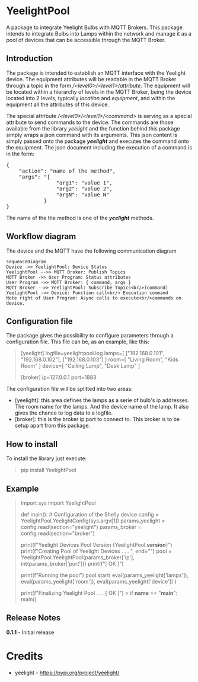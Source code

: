 # YeelightPool
A package to integrate Yeelight Bulbs with MQTT Brokers. This package intends to integrate Bulbs into Lamps within the network and manage it as a pool of devices that can be accessible through the MQTT Broker.

## Introduction
The package is intended to establish an MQTT interface with the Yeelight device. The equipment attributes will be readable in the MQTT Broker through a topic in the form _/\<level0>/\<level1>/attribute_. The equipment will be located within a hierarchy of levels in the MQTT Broker, being the device located into 2 levels, typically _location_ and _equipment_, and within the equipment all the attributes of this device.

The special attribute _/\<level0>/\<level1>/\<command>_ is serving as a special attribute to send commands to the device. The commands are those available from the library _yeelight_ and the function behind this package simply wraps a json command with its arguments. This json content is simply passed onto the package ___yeelight___ and executes the command onto the equipment. The json document including the execution of a command is in the form:
<pre>
{
	"action": "name of the method",
	"args": "{
				"arg1": "value 1",
				"arg2": "value 2",
				"argN": "value N"
			}
}
</pre>

The name of the the method is one of the ___yeelight___ methods. 

## Workflow diagram
The device and the MQTT have the following communication diagram
```mermaid
sequenceDiagram
Device ->> YeelightPool: Device Status
YeelightPool -->> MQTT Broker: Publish Topics
MQTT Broker ->> User Program: Status attributes 
User Program ->> MQTT Broker: { command, args }
MQTT Broker -->> YeelightPool: Subscribe Topics<br/>(command)
YeelightPool ->> Device: Function call<br/> Execution command
Note right of User Program: Async calls to execute<br/>commands on device.
```
## Configuration file
The package gives the possibility to configure parameters through a configuration file. This file can be, as an example, like this:
>[yeelight]
>logfile=yeelightpool.log
>lamps=[ ["192.168.0.101", "192.168.0.102"], ["192.168.0.103"] ]
>room=[ "Living Room", "Kids Room" ]
>device=[ "Ceiling Lamp", "Desk Lamp" ]
>
>[broker]
>ip=127.0.0.1
>port=1883

The configuration file will be splitted into two areas:
- [yeelight]: this area defines the lamps as a serie of bulb's ip addresses. The room name for the lamps. And the device name of the lamp. It also gives the chance to log data to a logfile.
- [broker]: this is the broker ip:port to connect to. This broker is to be setup apart from this package.


## How to install
To install the library just execute:
> pip install YeelightPool

## Example
> import sys
import YeelightPool
>
>def main():
>     # Configuration of the Shelly device
>     config = YeelightPool.YeelightConfig(sys.argv[1])
>     params_yeelight = config.read(section="yeelight")
>     params_broker = config.read(section="broker")
>
> print(f"Yeelight Devices Pool Version {YeelightPool.__version__}")
    print(f"Creating Pool of Yeelight Devices . . . ", end="")
    pool = YeelightPool.YeelightPool(params_broker['ip'], int(params_broker['port']))
    print(f"[ OK ]")
>
>    print(f"Running the pool")
    pool.start(
        eval(params_yeelight['lamps']), 
        eval(params_yeelight['room']), 
        eval(params_yeelight['device'])
        )
   > 
   > print(f"Finalizing Yeelight Pool . . . [ OK ]")
    >
>if __name__ == "__main__":
> main()

## Release Notes
**0.1.1** - Initial release

# Credits
 - yeelight - https://pypi.org/project/yeelight/
